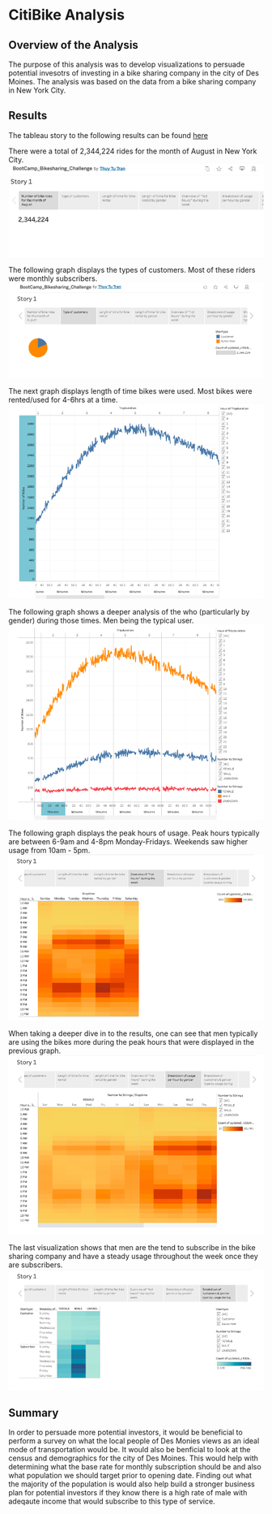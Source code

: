 # **CitiBike Analysis**

## **Overview of the Analysis**
The purpose of this analysis was to develop visualizations to persuade potential invesotrs of investing in a bike sharing company in the city of Des Moines. The analysis was based on the data from a bike sharing company in New York City. 

## **Results**
The tableau story to the following results can be found [here](https://public.tableau.com/app/profile/thuy.tu.tran/viz/BootCamp_Bikesharing_Challenge/Story1?publish=yes)

There were a total of 2,344,224 rides for the month of August in New York City. ![image](https://github.com/tutran90/bikesharing/blob/main/Number_of_rides.png) 

The following graph displays the types of customers. Most of these riders were monthly subscribers. ![image](https://github.com/tutran90/bikesharing/blob/main/Type_of_customers.png)

The next graph displays length of time bikes were used. Most bikes were rented/used for 4-6hrs at a time. ![image](https://github.com/tutran90/bikesharing/blob/main/Bike_Rental_Length_of_Tme.png)

The following graph shows a deeper analysis of the who (particularly by gender) during those times. Men being the typical user. ![image](https://github.com/tutran90/bikesharing/blob/main/Length_of_time_gender.png)

The following graph displays the peak hours of usage. Peak hours typically are between 6-9am and 4-8pm Monday-Fridays. Weekends saw higher usage from 10am - 5pm. ![image](https://github.com/tutran90/bikesharing/blob/main/Hot_Hours_week.png)

When taking a deeper dive in to the results, one can see that men typically are using the bikes more during the peak hours that were displayed in the previous graph. ![image](https://github.com/tutran90/bikesharing/blob/main/Usage_by_gender_per_hour.png)

The last visualization shows that men are the tend to subscribe in the bike sharing company and have a steady usage throughout the week once they are subscribers. ![image](https://github.com/tutran90/bikesharing/blob/main/Breakdown_cust_week_gender.png)

## **Summary**
In order to persuade more potential investors, it would be beneficial to perform a survey on what the local people of Des Monies views as an ideal mode of transportation would be. It would also be benficial to look at the census and demographics for the city of Des Moines. This would help with determining what the base rate for monthly subscription should be and also what population we should target prior to opening date. Finding out what the majority of the population is would also help build a stronger business plan for potential investors if they know there is a high rate of male with adeqaute income that would subscribe to this type of service. 

